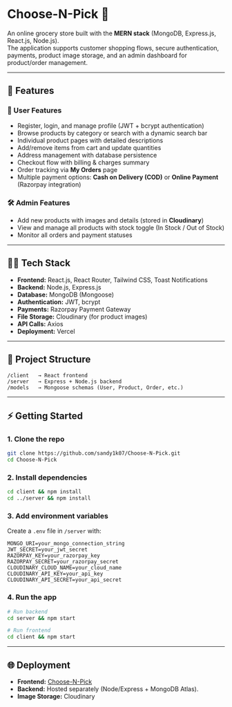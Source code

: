 # Choose-N-Pick 🛒  
An online grocery store built with the **MERN stack** (MongoDB, Express.js, React.js, Node.js).  
The application supports customer shopping flows, secure authentication, payments, product image storage, and an admin dashboard for product/order management.  

---

## 🚀 Features  

### 👥 User Features
- Register, login, and manage profile (JWT + bcrypt authentication)  
- Browse products by category or search with a dynamic search bar  
- Individual product pages with detailed descriptions  
- Add/remove items from cart and update quantities  
- Address management with database persistence  
- Checkout flow with billing & charges summary  
- Order tracking via **My Orders** page  
- Multiple payment options: **Cash on Delivery (COD)** or **Online Payment** (Razorpay integration)  

### 🛠️ Admin Features
- Add new products with images and details (stored in **Cloudinary**)  
- View and manage all products with stock toggle (In Stock / Out of Stock)  
- Monitor all orders and payment statuses  

---

## 🧑‍💻 Tech Stack
- **Frontend:** React.js, React Router, Tailwind CSS, Toast Notifications  
- **Backend:** Node.js, Express.js  
- **Database:** MongoDB (Mongoose)  
- **Authentication:** JWT, bcrypt  
- **Payments:** Razorpay Payment Gateway  
- **File Storage:** Cloudinary (for product images)  
- **API Calls:** Axios  
- **Deployment:** Vercel  

---

## 📂 Project Structure
```
/client   → React frontend  
/server   → Express + Node.js backend  
/models   → Mongoose schemas (User, Product, Order, etc.)  
```

---

## ⚡ Getting Started

### 1. Clone the repo
```bash
git clone https://github.com/sandy1k07/Choose-N-Pick.git
cd Choose-N-Pick
```

### 2. Install dependencies
```bash
cd client && npm install
cd ../server && npm install
```

### 3. Add environment variables
Create a `.env` file in `/server` with:  
```
MONGO_URI=your_mongo_connection_string
JWT_SECRET=your_jwt_secret
RAZORPAY_KEY=your_razorpay_key
RAZORPAY_SECRET=your_razorpay_secret
CLOUDINARY_CLOUD_NAME=your_cloud_name
CLOUDINARY_API_KEY=your_api_key
CLOUDINARY_API_SECRET=your_api_secret
```

### 4. Run the app
```bash
# Run backend
cd server && npm start

# Run frontend
cd client && npm start
```

---

## 🌐 Deployment
- **Frontend:** [Choose-N-Pick](https://choose-n-pickfrontend.vercel.app/)  
- **Backend:** Hosted separately (Node/Express + MongoDB Atlas).  
- **Image Storage:** Cloudinary  

